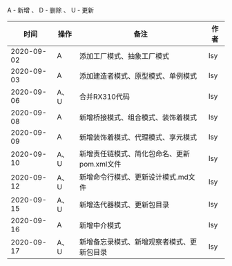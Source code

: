A - 新增 、 D - 删除 、 U - 更新

|     时间    |   操作  |     备注    | 作者 |
|     ----   |   ---- |     -----    |---- |
| 2020-09-02 |    A   | 添加工厂模式、抽象工厂模式 | lsy |
| 2020-09-03 |    A   | 添加建造者模式、原型模式、单例模式 | lsy |
| 2020-09-06 |  A、U  | 合并RX310代码 | lsy |
| 2020-09-08 |    A   | 新增桥接模式、组合模式、装饰着模式 | lsy |
| 2020-09-09 |    A   | 新增装饰着模式、代理模式、享元模式 | lsy |
| 2020-09-10 |   A、U | 新增责任链模式、简化包命名、更新pom.xml文件 | lsy |
| 2020-09-12 |   A、U | 新增命令行模式、更新设计模式.md文件 | lsy |
| 2020-09-15 |   A、U | 新增迭代器模式、更新包目录 | lsy |
| 2020-09-16 |    A   | 新增中介模式 | lsy |
| 2020-09-17 |   A、U | 新增备忘录模式、新增观察者模式、更新包目录 | lsy |
